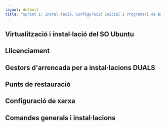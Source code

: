 ```yaml
---
layout: default
title: "Sprint 1: Instal·lació, Configuració Inicial i Programari de Base"
---
```


## Virtualització i instal·lació del SO Ubuntu
## Llicenciament
## Gestors d'arrencada per a instal·lacions DUALS
## Punts de restauració
## Configuració de xarxa
## Comandes generals i instal·lacions

